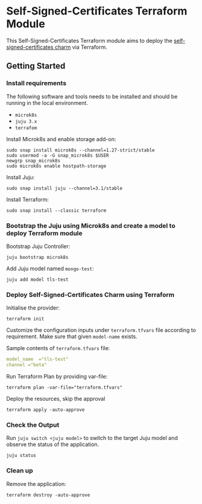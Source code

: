 # Self-Signed-Certificates Terraform Module 

This Self-Signed-Certificates Terraform module aims to deploy the [self-signed-certificates charm](https://charmhub.io/self-signed-certificates?channel=latest/beta) via Terraform.

## Getting Started

### Install requirements

The following software and tools needs to be installed and should be running in the local environment.

- `microk8s`
- `juju 3.x`
- `terrafom`

Install Microk8s and enable storage add-on:

```console
sudo snap install microk8s --channel=1.27-strict/stable
sudo usermod -a -G snap_microk8s $USER
newgrp snap_microk8s
sudo microk8s enable hostpath-storage
```

Install Juju:

```console
sudo snap install juju --channel=3.1/stable
```

Install Terraform:

```console
sudo snap install --classic terraform
```

### Bootstrap the Juju using Microk8s and create a model to deploy Terraform module

Bootstrap Juju Controller:

```console
juju bootstrap microk8s
```

Add Juju model named `mongo-test`:

```console
juju add model tls-test
```

### Deploy Self-Signed-Certificates Charm using Terraform

Initialise the provider:

```console
terraform init
```

Customize the configuration inputs under `terraform.tfvars` file according to requirement. Make sure that given `model-name` exists.

Sample contents of `terraform.tfvars` file:

```yaml
model_name  ="tls-test"
channel ="beta"
```

Run Terraform Plan by providing var-file:

```console
terraform plan -var-file="terraform.tfvars" 
```

Deploy the resources, skip the approval

```console
terraform apply -auto-approve 
```

### Check the Output

Run `juju switch <juju model>` to switch to the target Juju model and observe the status of the application.

```console
juju status
```

### Clean up 

Remove the application:

```console
terraform destroy -auto-approve
```

